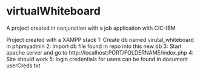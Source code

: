 # virtualWhiteboard

A project created in conjunction with a job application with CIC-IBM

Project created with a XAMPP stack
1: Create db named virutal_whiteboard in phpmyadmin
2: Import db file found in repo into this new db
3: Start apache server and go to http://localhost:PORT/FOLDERNAME/index.php
4: Site should work
5: login credentials for users can be found in document userCreds.txt
